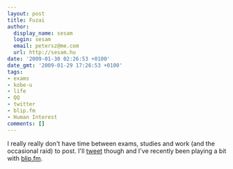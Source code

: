 ```yaml
---
layout: post
title: Fuzai
author:
  display_name: sesam
  login: sesam
  email: petersz@me.com
  url: http://sesam.hu
date: '2009-01-30 02:26:53 +0100'
date_gmt: '2009-01-29 17:26:53 +0100'
tags:
- exams
- kobe-u
- life
- QQ
- twitter
- blip.fm
- Human Interest
comments: []
---
```


I really really don't have time between exams, studies and work (and the occasional raid) to post. I'll [tweet](http://twitter.com/sesam) though and I've recently been playing a bit with [blip.fm](http://blip.fm).
